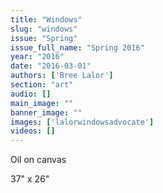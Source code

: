 ```yaml
---
title: "Windows"
slug: "windows"
issue: "Spring"
issue_full_name: "Spring 2016"
year: "2016"
date: "2016-03-01"
authors: ['Bree Lalor']
section: "art"
audio: []
main_image: ""
banner_image: ""
images: ['lalorwindowsadvocate']
videos: []
---
```

Oil on canvas

 37" x 26"

